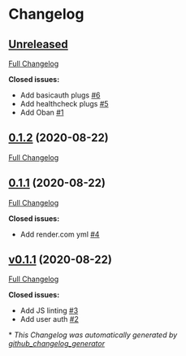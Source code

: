 # Changelog

## [Unreleased](https://github.com/devato/slate/tree/HEAD)

[Full Changelog](https://github.com/devato/slate/compare/0.1.2...HEAD)

**Closed issues:**

- Add basicauth plugs [\#6](https://github.com/devato/slate/issues/6)
- Add healthcheck plugs [\#5](https://github.com/devato/slate/issues/5)
- Add Oban [\#1](https://github.com/devato/slate/issues/1)

## [0.1.2](https://github.com/devato/slate/tree/0.1.2) (2020-08-22)

[Full Changelog](https://github.com/devato/slate/compare/0.1.1...0.1.2)

## [0.1.1](https://github.com/devato/slate/tree/0.1.1) (2020-08-22)

[Full Changelog](https://github.com/devato/slate/compare/v0.1.1...0.1.1)

**Closed issues:**

- Add render.com yml [\#4](https://github.com/devato/slate/issues/4)

## [v0.1.1](https://github.com/devato/slate/tree/v0.1.1) (2020-08-22)

[Full Changelog](https://github.com/devato/slate/compare/ba194d110b173567a86cba472949c47d4ba0248d...v0.1.1)

**Closed issues:**

- Add JS linting [\#3](https://github.com/devato/slate/issues/3)
- Add user auth [\#2](https://github.com/devato/slate/issues/2)



\* *This Changelog was automatically generated by [github_changelog_generator](https://github.com/github-changelog-generator/github-changelog-generator)*
